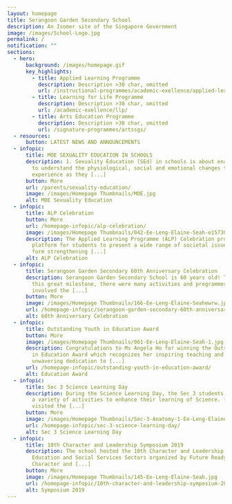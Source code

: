 ```yaml
---
layout: homepage
title: Serangoon Garden Secondary School
description: An Isomer site of the Singapore Government
image: /images/School-Logo.jpg
permalink: /
notification: ""
sections:
  - hero:
      background: /images/homepage.gif
      key_highlights:
        - title: Applied Learning Programme
          description: Description >30 char, omitted
          url: /instructional-programmes/academic-exellence/applied-learning-programme/
        - title: Learning for Life Programme
          description: Description >30 char, omitted
          url: /academic-exellence/llp/
        - title: Arts Education Programme
          description: Description >30 char, omitted
          url: /signature-programmes/artssgs/
  - resources:
      button: LATEST NEWS AND ANNOUNCEMENTS
  - infopic:
      title: MOE SEXUALITY EDUCATION IN SCHOOLS
      description: 1. Sexuality Education (SEd) in schools is about enabling students
        to understand the physiological, social and emotional changes they
        experience as they [...]
      button: More
      url: /parents/sexuality-education/
      image: /images/Homepage Thumbnails/MOE.jpg
      alt: MOE Sexuality Education
  - infopic:
      title: ALP Celebration
      button: More
      url: /homepage-infopic/alp-celebration/
      image: /images/Homepage Thumbnails/042-Ee-Leng-Elaine-Seah-e1573003797292.jpg
      description: The Applied Learning Programme (ALP) Celebration provided a
        platform for students to present a wide range of societal issues ranging
        form strengthening [...]
      alt: ALP Celebration
  - infopic:
      title: Serangoon Garden Secondary 60th Anniversary Celebration
      description: Serangoon Garden Secondary School is 60 years old! To celebrate
        this great milestone, there were many activities and programmes that
        involved the [...]
      button: More
      image: /images/Homepage Thumbnails/166-Ee-Leng-Elaine-Seahewrw.jpg
      url: /homepage-infopic/serangoon-garden-secondary-60th-anniversary-celebration/
      alt: 60th Anniversary Celebration
  - infopic:
      title: Outstanding Youth in Education Award
      button: More
      image: /images/Homepage Thumbnails/061-Ee-Leng-Elaine-Seah-1.jpg
      description: Congratulations to Ms Angela Ho for winning the Outstanding Youth
        in Education Award which recognizes her inspiring teaching and
        unwavering dedication to [...]
      url: /homepage-infopic/outstanding-youth-in-education-award/
      alt: Education Award
  - infopic:
      title: Sec 3 Science Learning Day
      description: During the Science Learning Day, the Sec 3 students participated in
        a variety of activities to enhance their learning of Science. (a) They
        visited the [...]
      button: More
      image: /images/Homepage Thumbnails/Sec-3-Anatomy-1-Ee-Leng-Elaine-Seah.jpeg
      url: /homepage-infopic/sec-3-science-learning-day/
      alt: Sec 3 Science Learning Day
  - infopic:
      title: 10th Character and Leadership Symposium 2019
      description: The school hosted the 10th Character and Leadership Symposium for
        Education and Social Services Sectors organized by Future Ready,
        Character and [...]
      button: More
      image: /images/Homepage Thumbnails/145-Ee-Leng-Elaine-Seah.jpg
      url: /homepage-infopic/10th-character-and-leadership-symposium-2019/
      alt: Symposium 2019
---
```

